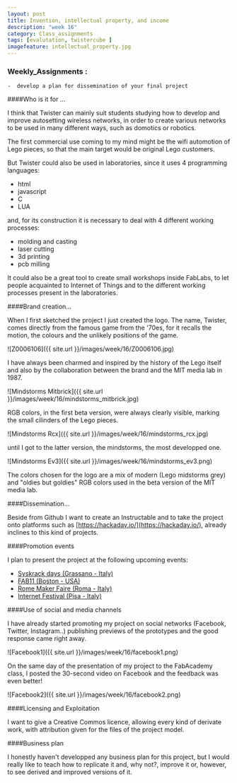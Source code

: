 ```yaml
---
layout: post
title: Invention, intellectual property, and income
description: "week 16"
category: Class_assignments
tags: [evalutation, twistercube ]
imagefeature: intellectual_property.jpg
---
```


### Weekly_Assignments :

	-  develop a plan for dissemination of your final project

####Who is it for ...

I think that Twister can mainly suit students studying how to develop and improve autosetting wireless networks, in order to create various networks to be used in many different ways, such as domotics or robotics.

The first commercial use coming to my mind might be the wifi automotion of Lego pieces, so that the main target would be original Lego customers.

But Twister could also be used in laboratories, since it uses 4 programming languages:

- html
- javascript
- C
- LUA

and, for its construction it is necessary to deal with 4 different working processes:

- molding and casting
- laser cutting
- 3d printing
- pcb milling

It could also be a great tool to create small workshops inside FabLabs, to let people acquainted to Internet of Things and to the different working processes present in the laboratories.

####Brand creation...

When I first sketched the project I just created the logo. The name, Twister, comes directly from the famous game from the '70es, for it recalls the motion, the colours and the unlikely positions of the game. 

![Z0006106]({{ site.url }}/images/week/16/Z0006106.jpg)

I have always been charmed and inspired by the history of the Lego itself and also by the collaboration between the brand and the MIT media lab in 1987.

![Mindstorms Mitbrick]({{ site.url }}/images/week/16/mindstorms_mitbrick.jpg)

RGB colors, in the first beta version, were always clearly visible, marking the small cilinders of the Lego pieces. 

![Mindstorms Rcx]({{ site.url }}/images/week/16/mindstorms_rcx.jpg)

until I got to the latter version, the mindstorms, the most developped one. 

![Mindstorms Ev3]({{ site.url }}/images/week/16/mindstorms_ev3.png)

The colors chosen for the logo are a mix of modern (Lego midstorms grey) and "oldies but goldies" RGB colors used in the beta version of the MIT media lab. 


####Dissemination...

Beside from Github I want to create an Instructable and to take the project onto platforms such as [https://hackaday.io/](https://hackaday.io/), already inclines to this kind of projects.

####Promotion events

I plan to present the project at the following upcoming events:

- [Syskrack days (Grassano - Italy)](http://syskrack.org/test-evento)
- [FAB11 (Boston - USA)](http://www.fab11.org)
- [Rome Maker Faire (Roma - Italy)](http://www.makerfairerome.eu/it/)
- [Internet Festival (Pisa - Italy)](http://www.internetfestival.it)



####Use of social and media channels

I have already started promoting my project on social networks (Facebook, Twitter, Instagram..) publishing previews of the prototypes and the good response came right away.

![Facebook1]({{ site.url }}/images/week/16/facebook1.png)

On the same day of the presentation of my project to the FabAcademy class, I posted the 30-second video on Facebook and the feedback was even better! 

![Facebook2]({{ site.url }}/images/week/16/facebook2.png)


####Licensing and Exploitation

I want to give a Creative Commos licence, allowing every kind of derivate work, with attribution given for the files of the project model. 

####Business plan

I honestly haven't developped any business plan for this project, but I would really like to teach how to replicate it and, why not?, improve it or, however, to see derived and improved versions of it.



